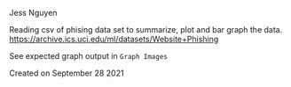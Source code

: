 Jess Nguyen

Reading csv of phising data set to summarize, plot and bar graph the data.
https://archive.ics.uci.edu/ml/datasets/Website+Phishing

See expected graph output in `Graph Images`

Created on September 28 2021